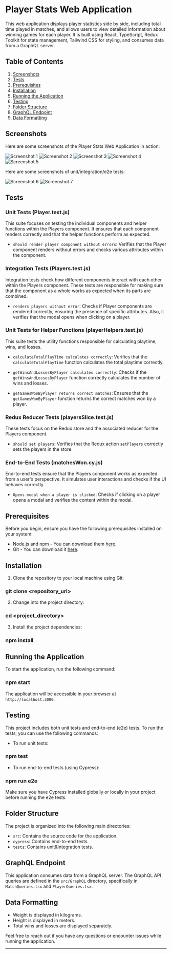 # Player Stats Web Application

This web application displays player statistics side by side, including total time played in matches, and allows users to view detailed information about winning games for each player. It is built using React, TypeScript, Redux Toolkit for state management, Tailwind CSS for styling, and consumes data from a GraphQL server.

## Table of Contents

1. [Screenshots](#screenshots)
2. [Tests](#tests)
3. [Prerequisites](#prerequisites)
4. [Installation](#installation)
5. [Running the Application](#running-the-application)
6. [Testing](#testing)
7. [Folder Structure](#folder-structure)
8. [GraphQL Endpoint](#graphql-endpoint)
9. [Data Formatting](#data-formatting)

## Screenshots

Here are some screenshots of the Player Stats Web Application in action:

![Screenshot 1](screenshots/screenshot1.png)
![Screenshot 2](screenshots/screenshot2.png)
![Screenshot 3](screenshots/screenshot3.png)
![Screenshot 4](screenshots/screenshot4.png)
![Screenshot 5](screenshots/screenshot5.png)

Here are some screenshots of unit/integration/e2e tests:

![Screenshot 6](screenshots/screenshot6.png)
![Screenshot 7](screenshots/screenshot7.png)

## Tests

### Unit Tests (Player.test.js)

This suite focuses on testing the individual components and helper functions within the Players component. It ensures that each component renders correctly and that the helper functions perform as expected.

- `should render player component without errors`: Verifies that the Player component renders without errors and checks various attributes within the component.

### Integration Tests (Players.test.js)

Integration tests check how different components interact with each other within the Players component. These tests are responsible for making sure that the component as a whole works as expected when its parts are combined.

- `renders players without error`: Checks if Player components are rendered correctly, ensuring the presence of specific attributes. Also, it verifies that the modal opens when clicking on a player.

### Unit Tests for Helper Functions (playerHelpers.test.js)

This suite tests the utility functions responsible for calculating playtime, wins, and losses.

- `calculateTotalPlayTime calculates correctly`: Verifies that the `calculateTotalPlayTime` function calculates the total playtime correctly.

- `getWinsAndLossesByPlayer calculates correctly`: Checks if the `getWinsAndLossesByPlayer` function correctly calculates the number of wins and losses.

- `getGamesWonByPlayer returns correct matches`: Ensures that the `getGamesWonByPlayer` function returns the correct matches won by a player.

### Redux Reducer Tests (playersSlice.test.js)

These tests focus on the Redux store and the associated reducer for the Players component.

- `should set players`: Verifies that the Redux action `setPlayers` correctly sets the players in the store.

### End-to-End Tests (matchesWon.cy.js)

End-to-end tests ensure that the Players component works as expected from a user's perspective. It simulates user interactions and checks if the UI behaves correctly.

- `Opens modal when a player is clicked`: Checks if clicking on a player opens a modal and verifies the content within the modal.

## Prerequisites

Before you begin, ensure you have the following prerequisites installed on your system:

- Node.js and npm - You can download them [here](https://nodejs.org/).
- Git - You can download it [here](https://git-scm.com/).

## Installation

1. Clone the repository to your local machine using Git:

### git clone <repository_url>

2. Change into the project directory:

### cd <project_directory>

3. Install the project dependencies:

### npm install

## Running the Application

To start the application, run the following command:

### npm start

The application will be accessible in your browser at `http://localhost:3000`.

## Testing

This project includes both unit tests and end-to-end (e2e) tests. To run the tests, you can use the following commands:

- To run unit tests:

### npm test

- To run end-to-end tests (using Cypress):

### npm run e2e

Make sure you have Cypress installed globally or locally in your project before running the e2e tests.

## Folder Structure

The project is organized into the following main directories:

- `src`: Contains the source code for the application.
- `cypress`: Contains end-to-end tests.
- `tests`: Contains unit&integration tests.

## GraphQL Endpoint

This application consumes data from a GraphQL server. The GraphQL API queries are defined in the `src/GraphQL` directory, specifically in `MatchQueries.tsx` and `PlayerQueries.tsx`.

## Data Formatting

- Weight is displayed in kilograms.
- Height is displayed in meters.
- Total wins and losses are displayed separately.

Feel free to reach out if you have any questions or encounter issues while running the application.

---
